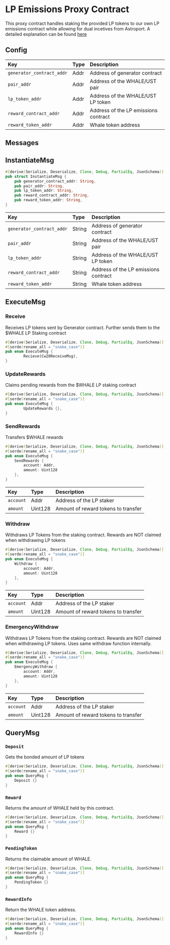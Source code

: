 # LP Emissions Proxy Contract

This proxy contract handles staking the provided LP tokens to our own LP emissions contract while allowing for dual incetives from Astroport. A detailed explanation can be found [here](https://astroport.medium.com/project-guide-how-to-integrate-dual-incentives-with-astroport-generators-2aa13169c5c1)

## Config

| Key | Type | Description |
| :--- | :--- | :--- |
| `generator_contract_addr` | Addr | Address of generator contract |
| `pair_addr` | Addr | Address of the WHALE/UST pair |
| `lp_token_addr` | Addr | Address of the WHALE/UST LP token |
| `reward_contract_addr` | Addr | Address of the LP emissions contract |
| `reward_token_addr` | Addr | Whale token address |


## Messages
## InstantiateMsg

```rust
#[derive(Serialize, Deserialize, Clone, Debug, PartialEq, JsonSchema)]
pub struct InstantiateMsg {
    pub generator_contract_addr: String,
    pub pair_addr: String,
    pub lp_token_addr: String,
    pub reward_contract_addr: String,
    pub reward_token_addr: String,
}
```


| Key | Type | Description |
| :--- | :--- | :--- |
| `generator_contract_addr` | String | Address of generator contract |
| `pair_addr` | String | Address of the WHALE/UST pair |
| `lp_token_addr` | String | Address of the WHALE/UST LP token |
| `reward_contract_addr` | String | Address of the LP emissions contract |
| `reward_token_addr` | String | Whale token address |


## ExecuteMsg

### Receive

Receives LP tokens sent by Generator contract. Further sends them to the $WHALE LP Staking contract

```rust
#[derive(Serialize, Deserialize, Clone, Debug, PartialEq, JsonSchema)]
#[serde(rename_all = "snake_case")]
pub enum ExecuteMsg {
        Recieve(Cw20ReceiveMsg),
}
```

### UpdateRewards

Claims pending rewards from the $WHALE LP staking contract

```rust
#[derive(Serialize, Deserialize, Clone, Debug, PartialEq, JsonSchema)]
#[serde(rename_all = "snake_case")]
pub enum ExecuteMsg {
        UpdateRewards {},
}
```

### SendRewards

Transfers $WHALE rewards

```rust
#[derive(Serialize, Deserialize, Clone, Debug, PartialEq, JsonSchema)]
#[serde(rename_all = "snake_case")]
pub enum ExecuteMsg {
    SendRewards { 
        account: Addr, 
        amount: Uint128 
    },
}

```

| Key | Type | Description |
| :--- | :--- | :--- |
| `account` | Addr | Address of the LP staker |
| `amount` | Uint128 | Amount of reward tokens to transfer |


### Withdraw

Withdraws LP Tokens from the staking contract. Rewards are NOT claimed when withdrawing LP tokens

```rust
#[derive(Serialize, Deserialize, Clone, Debug, PartialEq, JsonSchema)]
#[serde(rename_all = "snake_case")]
pub enum ExecuteMsg {
    Withdraw { 
        account: Addr, 
        amount: Uint128 
    },
}

```


| Key | Type | Description |
| :--- | :--- | :--- |
| `account` | Addr | Address of the LP staker |
| `amount` | Uint128 | Amount of reward tokens to transfer |

### EmergencyWithdraw

Withdraws LP Tokens from the staking contract. Rewards are NOT claimed when withdrawing LP tokens. Uses same withdraw function internally.

```rust
#[derive(Serialize, Deserialize, Clone, Debug, PartialEq, JsonSchema)]
#[serde(rename_all = "snake_case")]
pub enum ExecuteMsg {
    EmergencyWithdraw { 
        account: Addr, 
        amount: Uint128 
    },
}
```



| Key | Type | Description |
| :--- | :--- | :--- |
| `account` | Addr | Address of the LP staker |
| `amount` | Uint128 | Amount of reward tokens to transfer |

## QueryMsg

### `Deposit`

Gets the bonded amount of LP tokens

```rust
#[derive(Serialize, Deserialize, Clone, Debug, PartialEq, JsonSchema)]
#[serde(rename_all = "snake_case")]
pub enum QueryMsg {
    Deposit {} 
}
```

### `Reward`

Returns the amount of WHALE held by this contract.

```rust
#[derive(Serialize, Deserialize, Clone, Debug, PartialEq, JsonSchema)]
#[serde(rename_all = "snake_case")]
pub enum QueryMsg {
    Reward {} 
}
```

### `PendingToken`

Returns the claimable amount of WHALE.

```rust
#[derive(Serialize, Deserialize, Clone, Debug, PartialEq, JsonSchema)]
#[serde(rename_all = "snake_case")]
pub enum QueryMsg {
    PendingToken {} 
}
```

### `RewardInfo`

Return the WHALE token address.

```rust
#[derive(Serialize, Deserialize, Clone, Debug, PartialEq, JsonSchema)]
#[serde(rename_all = "snake_case")]
pub enum QueryMsg {
    RewardInfo {} 
}
```
